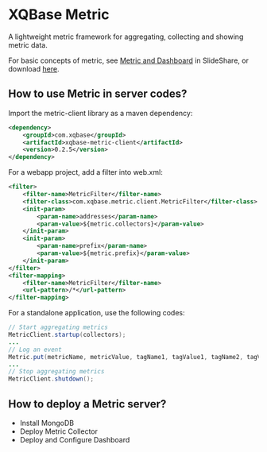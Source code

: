# XQBase Metric

A lightweight metric framework for aggregating, collecting and showing metric data.

For basic concepts of metric, see [Metric and Dashboard](http://www.slideshare.net/auntyellow/metric-and-dashboard) in SlideShare, or download [here](https://github.com/xqbase/metric/raw/master/doc/Metric%20and%20Dashboard.ppt).

## How to use Metric in server codes?

Import the metric-client library as a maven dependency:

```xml
<dependency>
	<groupId>com.xqbase</groupId>
	<artifactId>xqbase-metric-client</artifactId>
	<version>0.2.5</version>
</dependency>
```

For a webapp project, add a filter into web.xml:
 
```xml
<filter>
	<filter-name>MetricFilter</filter-name>
	<filter-class>com.xqbase.metric.client.MetricFilter</filter-class>
	<init-param>
		<param-name>addresses</param-name>
		<param-value>${metric.collectors}</param-value>
	</init-param>
	<init-param>
		<param-name>prefix</param-name>
		<param-value>${metric.prefix}</param-value>
	</init-param>
</filter>
<filter-mapping>
	<filter-name>MetricFilter</filter-name>
	<url-pattern>/*</url-pattern>
</filter-mapping>
```

For a standalone application, use the following codes:

```java
// Start aggregating metrics
MetricClient.startup(collectors);
...
// Log an event
Metric.put(metricName, metricValue, tagName1, tagValue1, tagName2, tagValue2, ...);
...
// Stop aggregating metrics
MetricClient.shutdown();
```

## How to deploy a Metric server?

- Install MongoDB
- Deploy Metric Collector
- Deploy and Configure Dashboard
